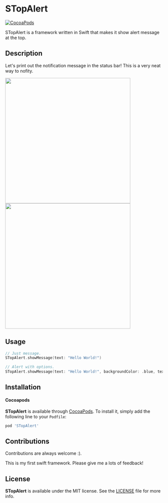 STopAlert
============
[![CocoaPods](https://img.shields.io/cocoapods/v/STopAlert.svg)](https://github.com/Seonift/STopAlert)

STopAlert is a framework written in Swift that makes it show alert message at the top.

## Description

Let's print out the notification message in the status bar! This is a very neat way to nofity.

<img src="/stop.gif" width=400/>
<img src="/stopx.gif" width=400/>

## Usage

```swift
// Just message.
STopAlert.showMessage(text: "Hello World!")

// Alert with options.
STopAlert.showMessage(text: "Hello World!", backgroundColor: .blue, textColor: .darkGray, duration: 2.0, animationDuration: 0.25)
```

## Installation
#### Cocoapods
**STopAlert** is available through [CocoaPods](http://blog.cocoapods.org/Pod-Authors-Guide-to-CocoaPods-Frameworks/). To install it, simply add the following line to your `Podfile`:

```ruby
pod 'STopAlert'
```

## Contributions

Contributions are always welcome :).

This is my first swift framework. Please give me a lots of feedback!

## License
**STopAlert** is available under the MIT license. See the [LICENSE](https://github.com/Seonift/STopAlert/blob/master/LICENSE) file for more info.
